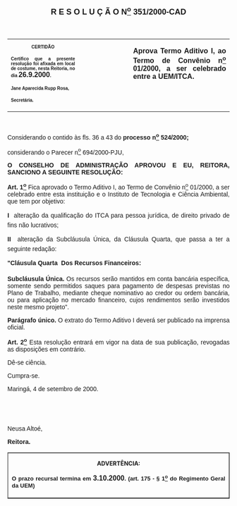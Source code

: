 <BODY>

<B><FONT FACE="Arial" SIZE=4><P ALIGN="CENTER"><A NAME="_Toc445798786"></P>
<P ALIGN="CENTER">R E S O L U &Ccedil; &Atilde; O  N<U><SUP>o</U></SUP>  351/2000-CAD</P>
</B></FONT><FONT FACE="Arial"><P ALIGN="JUSTIFY"></P>
<P ALIGN="JUSTIFY">&nbsp;</P></FONT>
<TABLE CELLSPACING=0 BORDER=0 CELLPADDING=7 WIDTH=621>
<TR><TD WIDTH="32%" VALIGN="TOP">
<B><FONT FACE="Arial" SIZE=1><P ALIGN="CENTER">CERTID&Atilde;O</P>
<P ALIGN="JUSTIFY">   Certifico que a presente resolu&ccedil;&atilde;o foi afixada em local de costume, nesta Reitoria, no dia </FONT><FONT FACE="Arial">26.9.2000</FONT><FONT FACE="Arial" SIZE=1>.</P>
<P ALIGN="JUSTIFY"></P>
<P ALIGN="JUSTIFY">Jane Aparecida Rupp Rosa,</P>
<P ALIGN="JUSTIFY">Secret&aacute;ria.</B></FONT></TD>
<TD WIDTH="23%" VALIGN="TOP">&nbsp;</TD>
<TD WIDTH="46%" VALIGN="TOP">
<B><FONT FACE="Arial"><P ALIGN="JUSTIFY">Aprova Termo Aditivo I, ao Termo de Conv&ecirc;nio n<U><SUP>o</U></SUP> 01/2000, a ser celebrado entre a UEM/ITCA.</B></FONT></TD>
</TR>
</TABLE>

<FONT FACE="Arial"><P ALIGN="JUSTIFY"></P>
<P ALIGN="JUSTIFY">&nbsp;</P>
<P ALIGN="JUSTIFY">&#9;Considerando o contido &agrave;s fls. 36 a 43 do <B>processo n<U><SUP>o</U></SUP> 524/2000;</P>
</B><P ALIGN="JUSTIFY">&#9;considerando o Parecer n<U><SUP>o</U></SUP> 694/2000-PJU,</P>
<P ALIGN="JUSTIFY"></P>
<B><P ALIGN="JUSTIFY">O CONSELHO DE ADMINISTRA&Ccedil;&Atilde;O APROVOU E EU, REITORA, SANCIONO A SEGUINTE RESOLU&Ccedil;&Atilde;O:</P>
</B><P ALIGN="JUSTIFY"></P>
<B><P ALIGN="JUSTIFY">Art. 1<U><SUP>o</B></U></SUP> Fica aprovado o Termo Aditivo I, ao Termo de Conv&ecirc;nio n<U><SUP>o</U></SUP> 01/2000, a ser celebrado entre esta institui&ccedil;&atilde;o e o Instituto de Tecnologia e Ci&ecirc;ncia Ambiental, que tem por objetivo:</P>
<B><P ALIGN="JUSTIFY">I </B> altera&ccedil;&atilde;o da qualifica&ccedil;&atilde;o do ITCA para pessoa jur&iacute;dica, de direito privado de fins n&atilde;o lucrativos;</P>
<B><P ALIGN="JUSTIFY">II </B> altera&ccedil;&atilde;o da Subcl&aacute;usula &Uacute;nica, da Cl&aacute;usula Quarta, que passa a ter a seguinte reda&ccedil;&atilde;o: </P>
<B><P ALIGN="JUSTIFY">&quot;Cl&aacute;usula Quarta  Dos Recursos Financeiros:</P>
<P ALIGN="JUSTIFY">Subcl&aacute;usula &Uacute;nica.</B> Os recursos ser&atilde;o mantidos em conta banc&aacute;ria espec&iacute;fica, somente sendo permitidos saques para pagamento de despesas previstas no Plano de Trabalho, mediante cheque nominativo ao credor ou ordem banc&aacute;ria, ou para aplica&ccedil;&atilde;o no mercado financeiro, cujos rendimentos ser&atilde;o investidos neste mesmo projeto&quot;.</P>
<B><P ALIGN="JUSTIFY">Par&aacute;grafo &uacute;nico.</B> O extrato do Termo Aditivo I dever&aacute; ser publicado na imprensa oficial.</P>
<B><P ALIGN="JUSTIFY">Art. 2<U><SUP>o</U></SUP> </B>Esta resolu&ccedil;&atilde;o entrar&aacute; em vigor na data de sua publica&ccedil;&atilde;o, revogadas as disposi&ccedil;&otilde;es em contr&aacute;rio.</P>
<P ALIGN="JUSTIFY">&#9;D&ecirc;-se ci&ecirc;ncia.</P>
<P ALIGN="JUSTIFY">&#9;Cumpra-se.</P>
<P ALIGN="JUSTIFY">Maring&aacute;, 4 de setembro de 2000.</P>
<P ALIGN="JUSTIFY"></P>
<P ALIGN="JUSTIFY">&nbsp;</P>
<P ALIGN="JUSTIFY">&nbsp;</P>
<P ALIGN="JUSTIFY">Neusa Alto&eacute;,</P>
<B><P ALIGN="JUSTIFY">Reitora.</P>
</B><P ALIGN="JUSTIFY"></P></FONT>
<TABLE BORDER CELLSPACING=1 CELLPADDING=4 WIDTH=212>
<TR><TD VALIGN="TOP">
<B><FONT SIZE=2><P ALIGN="CENTER">ADVERT&Ecirc;NCIA:</P>
</FONT><FONT FACE="Arial" SIZE=2><P ALIGN="JUSTIFY">O prazo recursal termina em </FONT><FONT FACE="Arial">3.10.2000</FONT><FONT FACE="Arial" SIZE=2>. (art. 175 - § 1<U><SUP>o</U></SUP> do Regimento Geral da UEM)</B></FONT></TD>
</TR>
</TABLE>

<FONT SIZE=2><P></A></P></FONT></BODY>
